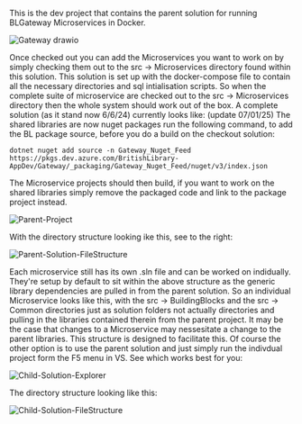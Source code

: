 This is the dev project that contains the parent solution for running BLGateway Microservices in Docker.

![Gateway drawio](https://github.com/thattonBL/BLGatewaySourceLibraries/assets/79150422/9e1f25c2-766e-489c-97a2-9fe0eef83c4d)

Once checked out you can add the Microservices you want to work on by simply checking them out to the src -> Microservices directory found within this solution.
This solution is set up with the docker-compose file to contain all the necessary directories and sql intialisation scripts. So when the complete suite of microservice are checked out to the src -> Microservices directory then the whole system should work out of the box.
A complete solution (as it stand now 6/6/24) currently looks like: (update 07/01/25) The shared libraries are now nuget packages run the following command, to add the BL package source, before you do a build on the checkout solution:
```
dotnet nuget add source -n Gateway_Nuget_Feed https://pkgs.dev.azure.com/BritishLibrary-AppDev/Gateway/_packaging/Gateway_Nuget_Feed/nuget/v3/index.json
```
The Microservice projects should then build, if you want to work on the shared libraries simply remove the packaged code and link to the package project instead.

![Parent-Project](https://github.com/thattonBL/BLGatewaySourceLibraries/assets/79150422/2dcfef25-c896-492e-84b8-b6eb0c74513b)

With the directory structure looking ike this, see to the right:

![Parent-Solution-FileStructure](https://github.com/thattonBL/BLGatewaySourceLibraries/assets/79150422/2aef5806-6c78-48ab-b446-f6fe96f80820)

Each microservice still has its own .sln file and can be worked on indidually. They're setup by default to sit within the above structure as the generic library dependencies are pulled in from the parent solution.
So an individual Microservice looks like this, with the src -> BuildingBlocks and the src -> Common directories just as solution folders not actually directories and pulling in the libraries contained therein from the parent project. 
It may be the case that changes to a Microservice may nessesitate a change to the parent libraries. This structure is designed to facilitate this. Of course the other option is to use the parent solution and just simply run the indivdual project form the F5 menu in VS.
See which works best for you:

![Child-Solution-Explorer](https://github.com/thattonBL/BLGatewaySourceLibraries/assets/79150422/0b8111b3-9d6a-4eb8-bce5-d4f49b5dd508)

The directory structure looking like this:

![Child-Solution-FileStructure](https://github.com/thattonBL/BLGatewaySourceLibraries/assets/79150422/72cf6a6c-5ddf-4d5f-8e0e-9e53b5672924)

